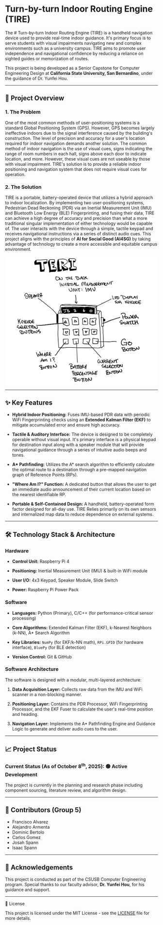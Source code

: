 # Turn-by-turn Indoor Routing Engine (TIRE)

The # Turn-by-turn Indoor Routing Engine (TIRE) is a handheld navigation device used to provide real-time indoor guidance. It's primary focus is to serve students with visual impairments navigating new and complex environments such as a university campus. TIRE aims to promote user independence and navigational confidence by reducing a reliance on sighted guides or memorization of routes.

This project is being developed as a Senior Capstone for Computer Engineering Design at **California State University, San Bernardino**, under the guidance of Dr. Yunfei Hou.

---

## 🎯 Project Overview
### 1. The Problem
One of the most common methods of user-positioning systems is a standard Global Positioning System (GPS). However, GPS becomes largely ineffective indoors due to the signal interference caused by the building's construction. The level of precision and accuracy for a user's location required for indoor navigation demands another solution. The common method of indoor navigation is the use of visual cues, signs indicating the range of room numbers in each hall, signs above each door to indicate location, and more. However, these visual cues are not useable by those with visual impairment. TIRE's solution is to provide a reliable indoor positioning and navigation system that does not require visual cues for operation.

### 2. The Solution
TIRE is a portable, battery-operated device that utilizes a hybrid approach to indoor localization. By implementing two user-positioning systems, Pedestrian Dead Reckoning (PDR) via an Inertial Measurement Unit (IMU) and Bluetooth Low Energy (BLE) Fingerprinting, and fusing their data, TIRE can achieve a high degree of accuracy and precision than what a more traditional singular implementation of either technology would be capable of. The user interacts with the device through a simple, tactile keypad and receives navigational instructions via a series of distinct audio cues. This project aligns with the principles of **AI for Social Good (AI4SG)** by taking advantage of technology to create a more accessible and equitable campus environment.

![This is the first prototype sketch for TIRE!](/documents/project-proposal/user_interface_design.png)

---

## ✨ Key Features
- **Hybrid Indoor Positioning:** Fuses IMU-based PDR data with periodic WiFi Fingerprinting checks using an **Extended Kalman Filter (EKF)** to mitigate accumulated error and ensure high accuracy.

- **Tactile & Auditory Interface:** The device is designed to be completely operable without visual input. It's primary interface is a physical keypad for destination input along with a speaker module that will provide navigational guidance through a series of intuitive audio beeps and tones.

- **A\* Pathfinding:** Utilizes the A* search algorithm to efficiently calculate the optimal route to a destination through a pre-mapped navigation graph of Reference Points (RPs).

- **"Where Am I?" Function:** A dedicated button that allows the user to get an immediate audio announcement of their current location based on the nearest identifiable RP.

- **Portable & Self-Contained Design:** A handheld, battery-operated form factor designed for all-day use. TIRE Relies primarily on its own sensors and internalized map data to reduce dependence on external systems.

---

## :hammer_and_wrench: Technology Stack & Architecture
### Hardware
- **Control Unit:** Raspberry Pi 4

- **Positioning:** Inertial Measurement Unit (IMU) & built-in WiFi module

- **User I/O:** 4x3 Keypad, Speaker Module, Slide Switch

- **Power:** Raspberry Pi Power Pack

### Software
- **Languages:** Python (Primary), C/C++ (for performance-critical sensor processing)

- **Core Algorithms:** Extended Kalman Filter (EKF), k-Nearest Neighbors (k-NN), A* Search Algorithm

- **Key Libraries:** `NumPy` (for EKF/k-NN math), `RPi.GPIO` (for hardware interface), `BluePy` (for BLE detection)

- **Version Control:** Git & GitHub

### Software Architecture
The software is designed with a modular, multi-layered architecture:
1. **Data Acquisition Layer:** Collects raw data from the IMU and WiFi scanner in a non-blocking manner.

2. **Positioning Layer:** Contains the PDR Processor, WiFi Fingerprinting Processor, and the EKF Fuser to calculate the user's real-time position and heading.

3. **Navigation Layer:** Implements the A* Pathfinding Engine and Guidance Logic to generate and deliver audio cues to the user.

---

## :chart_with_upwards_trend: Project Status
### Current Status (As of October 8<sup>th</sup>, 2025): 🟢 Active Development

The project is currently in the planning and research phase including component sourcing, literature review, and algorithm design.

---

## 👥 Contributors (Group 5)
- Francisco Alvarez
- Alejandro Armenta
- Dominic Bertolo
- Carlos Gomez
- Josah Spann
- Isaac Spann

---

## 🙏 Acknowledgements
This project is conducted as part of the CSUSB Computer Engineering program. Special thanks to our faculty advisor, **Dr. Yunfei Hou**, for his guidance and support.

---

📄 License

This project is licensed under the MIT License - see the [LICENSE](/LICENSE) file for more details. 